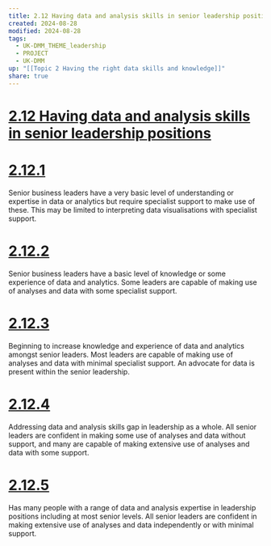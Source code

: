 ```yaml
---
title: 2.12 Having data and analysis skills in senior leadership positions
created: 2024-08-28
modified: 2024-08-28
tags:
  - UK-DMM_THEME_leadership
  - PROJECT
  - UK-DMM
up: "[[Topic 2 Having the right data skills and knowledge]]"
share: true
---
```

# [2.12 Having data and analysis skills in senior leadership positions](2.12%20Having%20data%20and%20analysis%20skills%20in%20senior%20leadership%20positions.md)
# [2.12.1](2.12.1.md)

Senior business leaders have a very basic level of understanding or expertise in data or analytics but require specialist support to make use of these. This may be limited to interpreting data visualisations with specialist support.

# [2.12.2](2.12.2.md)

Senior business leaders have a basic level of knowledge or some experience of data and analytics. Some leaders are capable of making use of analyses and data with some specialist support.

# [2.12.3](2.12.3.md)

Beginning to increase knowledge and experience of data and analytics amongst senior leaders. Most leaders are capable of making use of analyses and data with minimal specialist support. An advocate for data is present within the senior leadership.

# [2.12.4](2.12.4.md)

Addressing data and analysis skills gap in leadership as a whole. All senior leaders are confident in making some use of analyses and data without support, and many are capable of making extensive use of analyses and data with some support.

# [2.12.5](2.12.5.md)

Has many people with a range of data and analysis expertise in leadership positions including at most senior levels. All senior leaders are confident in making extensive use of analyses and data independently or with minimal support.

